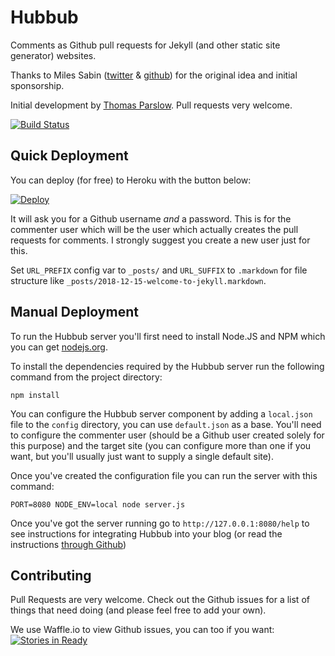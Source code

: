 Hubbub
======

Comments as Github pull requests for Jekyll (and other static site generator) websites.

Thanks to Miles Sabin ([twitter](https://twitter.com/milessabin) & [github](https://github.com/milessabin)) for the original idea and initial sponsorship. 

Initial development by [Thomas Parslow](http://almostobsolete.net). Pull requests very welcome.

[![Build Status](https://travis-ci.org/almost/hubbub.svg)](https://travis-ci.org/almost/hubbub) 

Quick Deployment
----------------

You can deploy (for free) to Heroku with the button below:

[![Deploy](https://www.herokucdn.com/deploy/button.png)](https://heroku.com/deploy?template=https://github.com/almost/hubbub)

It will ask you for a Github username *and* a password. This is for the commenter user which will be the user which actually creates the pull requests for comments. I strongly suggest you create a new user just for this.  

Set `URL_PREFIX` config var to `_posts/` and `URL_SUFFIX` to `.markdown` for file structure like `_posts/2018-12-15-welcome-to-jekyll.markdown`.  

Manual Deployment
-----------------

To run the Hubbub server you'll first need to install Node.JS and NPM which you can get [nodejs.org](http://nodejs.org).

To install the dependencies required by the Hubbub server run the following command from the project directory:

```
npm install
```

You can configure the Hubbub server component by adding a `local.json` file to the `config` directory, you can use `default.json` as a base. You'll need to configure the commenter user (should be a Github user created solely for this purpose) and the target site (you can configure more than one if you want, but you'll usually just want to supply a single default site).

Once you've created the configuration file you can run the server with this command:

```
PORT=8080 NODE_ENV=local node server.js
```

Once you've got the server running go to `http://127.0.0.1:8080/help`
to see instructions for integrating Hubbub into your blog (or read the instructions [through Github](https://github.com/almost/hubbub/blob/master/pages/help.md))

Contributing
------------

Pull Requests are very welcome. Check out the Github issues for a list of things that need doing (and please feel free to add your own).

We use Waffle.io to view Github issues, you can too if you want: [![Stories in Ready](https://badge.waffle.io/almost/hubbub.png?label=ready&title=Ready)](https://waffle.io/almost/hubbub)

